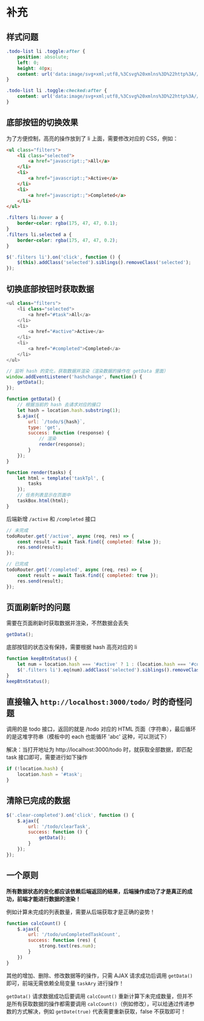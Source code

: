 # 补充

## 样式问题

```css
.todo-list li .toggle:after {
    position: absolute;
    left: 0;
    height: 40px;
    content: url('data:image/svg+xml;utf8,%3Csvg%20xmlns%3D%22http%3A//www.w3.org/2000/svg%22%20width%3D%2240%22%20height%3D%2240%22%20viewBox%3D%22-10%20-18%20100%20135%22%3E%3Ccircle%20cx%3D%2250%22%20cy%3D%2250%22%20r%3D%2250%22%20fill%3D%22none%22%20stroke%3D%22%23ededed%22%20stroke-width%3D%223%22/%3E%3C/svg%3E');
}

.todo-list li .toggle:checked:after {
    content: url('data:image/svg+xml;utf8,%3Csvg%20xmlns%3D%22http%3A//www.w3.org/2000/svg%22%20width%3D%2240%22%20height%3D%2240%22%20viewBox%3D%22-10%20-18%20100%20135%22%3E%3Ccircle%20cx%3D%2250%22%20cy%3D%2250%22%20r%3D%2250%22%20fill%3D%22none%22%20stroke%3D%22%23bddad5%22%20stroke-width%3D%223%22/%3E%3Cpath%20fill%3D%22%235dc2af%22%20d%3D%22M72%2025L42%2071%2027%2056l-4%204%2020%2020%2034-52z%22/%3E%3C/svg%3E');
}
```

## 底部按钮的切换效果

为了方便控制，高亮的操作放到了 li 上面，需要修改对应的 CSS，例如：

```html
<ul class="filters">
    <li class="selected">
        <a href="javascript:;">All</a>
    </li>
    <li>
        <a href="javascript:;">Active</a>
    </li>
    <li>
        <a href="javascript:;">Completed</a>
    </li>
</ul>
```

```css
.filters li:hover a {
    border-color: rgba(175, 47, 47, 0.1);
}
.filters li.selected a {
    border-color: rgba(175, 47, 47, 0.2);
}
```

```javascript
$('.filters li').on('click', function () {
    $(this).addClass('selected').siblings().removeClass('selected');
});
```

## 切换底部按钮时获取数据

```javascript
<ul class="filters">
    <li class="selected">
        <a href="#task">All</a>
    </li>
    <li>
        <a href="#active">Active</a>
    </li>
    <li>
        <a href="#completed">Completed</a>
    </li>
</ul>
```

```javascript
// 监听 hash 的变化，获取数据并渲染（渲染数据的操作在 getData 里面）
window.addEventListener('hashchange', function() {
    getData();
});
```

```javascript
function getData() {
    // 根据当前的 hash 去请求对应的接口
    let hash = location.hash.substring(1);
    $.ajax({
        url: `/todo/${hash}`,
        type: 'get',
        success: function (response) {
            // 渲染
            render(response);
        }
    });
}
```

```javascript
function render(tasks) {
    let html = template('taskTpl', {
        tasks
    });
    // 任务列表显示在页面中
    taskBox.html(html);
}
```

后端新增 `/active` 和 `/completed` 接口

```javascript
// 未完成
todoRouter.get('/active', async (req, res) => {
    const result = await Task.find({ completed: false });
    res.send(result);
});

// 已完成
todoRouter.get('/completed', async (req, res) => {
    const result = await Task.find({ completed: true });
    res.send(result);
});
```

## 页面刷新时的问题

需要在页面刷新时获取数据并渲染，不然数据会丢失

```javascript
getData();
```

底部按钮的状态没有保持，需要根据 hash 高亮对应的 li

```javascript
function keepBtnStatus() {
    let num = location.hash === '#active' ? 1 : (location.hash === '#completed' ? 2 : 0);
    $('.filters li').eq(num).addClass('selected').siblings().removeClass('selected');
}
keepBtnStatus();
```

## 直接输入 `http://localhost:3000/todo/` 时的奇怪问题

调用的是 todo 接口，返回的就是 /todo 对应的 HTML 页面（字符串），最后循环的是这堆字符串（模板中的 each 也能循环 'abc' 这种，可以测试下）

解决：当打开地址为 http://localhost:3000/todo 时，就获取全部数据，即匹配 task 接口即可，需要进行如下操作

```javascript
if (!location.hash) {
    location.hash = '#task';
}
```

## 清除已完成的数据

```javascript
$('.clear-completed').on('click', function () {
    $.ajax({
        url: '/todo/clearTask',
        success: function () {
            getData();
        }
    });
});
```

## 一个原则

**所有数据状态的变化都应该依赖后端返回的结果，后端操作成功了才是真正的成功，前端才能进行数据的渲染！**

例如计算未完成的列表数量，需要从后端获取才是正确的姿势！

```javascript
function calcCount() {
    $.ajax({
        url: '/todo/unCompletedTaskCount',
        success: function (res) {
            strong.text(res.num);
        }
    })
}
```

其他的增加、删除、修改数据等的操作，只需 AJAX 请求成功后调用 `getData()` 即可，前端无需依赖全局变量 `taskAry` 进行操作！

`getData()` 请求数据成功后要调用 `calcCount()` 重新计算下未完成数量，但并不是所有获取数据的操作都需要调用 `calcCount()`（例如修改），可以给通过传递参数的方式解决，例如 `getDate(true)` 代表需要重新获取，false 不获取即可！